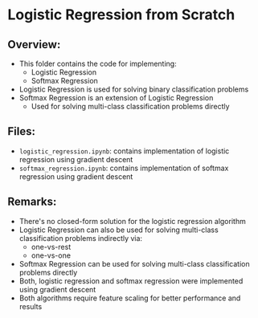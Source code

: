 # Logistic Regression from Scratch

## Overview:
- This folder contains the code for implementing:
  - Logistic Regression
  - Softmax Regression
- Logistic Regression is used for solving binary classification problems
- Softmax Regression is an extension of Logistic Regression
  - Used for solving multi-class classification problems directly
 
## Files:
- `logistic_regression.ipynb`: contains implementation of logistic regression using gradient descent
- `softmax_regression.ipynb`: contains implementation of softmax regression using gradient descent

## Remarks:
- There's no closed-form solution for the logistic regression algorithm
- Logistic Regression can also be used for solving multi-class classification problems indirectly via:
  - one-vs-rest
  - one-vs-one
- Softmax Regression can be used for solving multi-class classification problems directly
- Both, logistic regression and softmax regression were implemented using gradient descent
- Both algorithms require feature scaling for better performance and results
